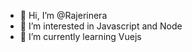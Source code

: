 - 👋 Hi, I’m @Rajerinera
- 👀 I’m interested in Javascript and Node 
- 🌱 I’m currently learning Vuejs

<!---
Rajerinera/Rajerinera is a ✨ special ✨ repository because its `README.md` (this file) appears on your GitHub profile.
You can click the Preview link to take a look at your changes.
--->
